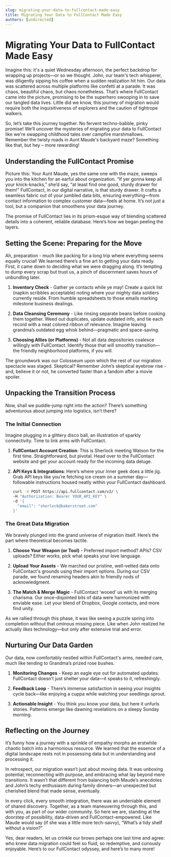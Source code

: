 ```yaml
---
slug: migrating-your-data-to-fullcontact-made-easy
title: Migrating Your Data to FullContact Made Easy
authors: [undirected]
---
```



# Migrating Your Data to FullContact Made Easy

Imagine this: it's a quiet Wednesday afternoon, the perfect backdrop for wrapping up projects—or so we thought. John, our team's tech whisperer, was diligently sipping his coffee when a sudden realization hit him. Our data was scattered across multiple platforms like confetti at a parade. It was chaos, beautiful chaos, but chaos nonetheless. That’s where FullContact came into the picture, promising to be the superhero swooping in to save our tangled data lives. Little did we know, this journey of migration would require both the inquisitiveness of explorers and the caution of tightrope walkers.

So, let’s take this journey together. No fervent techno-babble, pinky promise! We’ll uncover the mysteries of migrating your data to FullContact like we're swapping childhood tales over campfire marshmallows. Remember the twisty roads in Aunt Maude's backyard maze? Something like that, but hey – more rewarding!

## Understanding the FullContact Promise

Picture this: Your Aunt Maude, yes the same one with the maze, sweeps you into the kitchen for an earful about organization. “If yer gonna keep all your knick-knacks,” she’d say, “at least find one good, sturdy drawer for them!” FullContact, in our digital narrative, is that sturdy drawer. It crafts a seamless fabric out of your jumbled data bits, ensuring everything—from contact information to complex customer data—feels at home. It’s not just a tool, but a companion that smoothens your data journey.

The promise of FullContact lies in its prism-esque way of blending scattered details into a coherent, reliable database. Here’s how we began peeling the layers.

## Setting the Scene: Preparing for the Move

Ah, preparation - much like packing for a long trip where everything seems equally crucial! We learned there’s a fine art to getting your data ready. First, it came down to deciding what we were dragging along. It’s tempting to dump every scrap but trust us, a pinch of discernment saves hours of unbundling later. 

1. **Inventory Check** - Gather ye contacts while ye may! Create a quick list (napkin scribbles acceptable) noting where your mighty data soldiers currently reside. From humble spreadsheets to those emails marking milestone business dealings.

2. **Data Cleansing Ceremony** - Like rinsing separate beans before cooking them together. Weed out duplicates, update outdated info, and tie each record with a neat colored ribbon of relevance. Imagine leaving grandma’s outdated egg whisk behind—pragmatic and space-saving.

3. **Choosing Allies (or Platforms)** - Not all data depositories coalesce willingly with FullContact. Identify those that will smoothly transition—the friendly neighborhood platforms, if you will.

The groundwork was our Colosseum upon which the rest of our migration spectacle was staged. Skeptical? Remember John’s skeptical eyebrow rise - and, believe it or not, he converted faster than a fandom after a movie spoiler.

## Unpacking the Transition Process

Now, shall we puddle-jump right into the action? There’s something adventurous about jumping into logistics, isn’t there? 

### The Initial Connection

Imagine plugging in a glittery disco ball, an illustration of sparkly connectivity. Time to link arms with FullContact.

1. **FullContact Account Creation**: This is Sherlock meeting Watson for the first time. Straightforward, but pivotal. Head over to the FullContact website and get your account ready for the incoming data deluge.

2. **API Keys & Integrations**: Here’s where your inner geek does a little jig. Grab API keys like you’re fetching ice cream on a summer day—followable instructions housed neatly within your FullContact dashboard.

    ```bash
    curl -X POST https://api.fullcontact.com/v3/ \
    -H "Authorization: Bearer YOUR_API_KEY" \
    -d '{
      "email": "sherlock@bakerstreet.com"
    }'
    ```

### The Great Data Migration

We bravely plunged into the grand universe of migration itself. Here’s the part where theoretical becomes tactile.

1. **Choose Your Weapon (or Tool)** - Preferred import method? APIs? CSV uploads? Either works, pick what speaks your love language.

2. **Upload Your Assets** - We marched our pristine, well-vetted data onto FullContact's grounds using their import options. During our CSV parade, we found renaming headers akin to friendly nods of acknowledgment.

3. **The Match & Merge Magic** - FullContact ‘wooed’ us with its merging charisma. Our once-disjointed bits of data were harmonized with enviable ease. Let your blend of Dropbox, Google contacts, and more find unity.

As we rallied through this phase, it was like seeing a puzzle spring into completion without that ominous missing piece. Like when John realized he actually *likes* technology—but only after extensive trial and error.

## Nurturing Our Data Garden

Our data, now comfortably nestled within FullContact's arms, needed care, much like tending to Grandma’s prized rose bushes.

1. **Monitoring Changes** - Keep an eagle eye out for automated updates. FullContact doesn’t just shelter your data—it speaks to it, refreshingly.

2. **Feedback Loop** - There’s immense satisfaction in seeing your insights cycle back—like enjoying a cuppa while watching your seedlings sprout.

3. **Actionable Insight** - You think you know your data, but here it unfurls stories. Patterns emerge like dawning revelations on a sleepy Sunday morning.

## Reflecting on the Journey

It’s funny how a journey with a sprinkle of empathy morphs an erstwhile chaotic batch into a harmonious resource. We learned that the essence of a digital landscape rests not in possessing data but in understanding and processing it.

In retrospect, our migration wasn’t just about moving data. It was unboxing potential, reconnecting with purpose, and embracing what lay beyond mere transitions. It wasn’t that different from balancing both Maude’s anecdotes and John’s techy enthusiasm during family dinners—an unexpected but cherished blend that made sense, eventually.

In every click, every smooth integration, there was an undeniable element of shared discovery. Together, as a team maneuvering through this, and with you, as part of our wider community. So here we are, standing at the doorstep of possibility, data-driven and FullContact-empowered. Like Maude would say (if she was a little more tech-savvy), “What’s a tidy shelf without a vision?”

Yes, dear readers, let us crinkle our brows perhaps one last time and agree: who knew data migration could feel so fluid, so redemptive, and curiously enjoyable. Here’s to our FullContact odyssey, and here’s to many more!